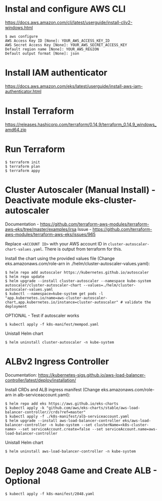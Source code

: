 # Instal and configure AWS CLI

https://docs.aws.amazon.com/cli/latest/userguide/install-cliv2-windows.html

```shell
$ aws configure
AWS Access Key ID [None]: YOUR_AWS_ACCESS_KEY_ID
AWS Secret Access Key [None]: YOUR_AWS_SECRET_ACCESS_KEY
Default region name [None]: YOUR_AWS_REGION
Default output format [None]: json
```

# Install IAM authenticator

https://docs.aws.amazon.com/eks/latest/userguide/install-aws-iam-authenticator.html


# Install Terraform

https://releases.hashicorp.com/terraform/0.14.9/terraform_0.14.9_windows_amd64.zip


# Run Terraform

```shell
$ terraform init
$ terraform plan
$ terraform appy
```

# Cluster Autoscaler (Manual Install) - Deactivate module eks-cluster-autoscaler

Documentation - https://github.com/terraform-aws-modules/terraform-aws-eks/tree/master/examples/irsa
Issue - https://github.com/terraform-aws-modules/terraform-aws-eks/issues/965

Replace `<ACCOUNT ID>` with your AWS account ID in `cluster-autoscaler-chart-values.yaml`. There is output from terraform for this.

Install the chart using the provided values file (Change eks.amazonaws.com/role-arn in ./helm/cluster-autoscaler-values.yaml):

```shell
$ helm repo add autoscaler https://kubernetes.github.io/autoscaler
$ helm repo update
$ helm upgrade --install cluster-autoscaler --namespace kube-system autoscaler/cluster-autoscaler-chart --values=./helm/cluster-autoscaler-values.yaml
$ kubectl --namespace=kube-system get pods -l "app.kubernetes.io/name=aws-cluster-autoscaler-chart,app.kubernetes.io/instance=cluster-autoscaler" # validate the deployment
```
 
OPTIONAL - Test if autoscaler works

```shell
$ kubectl apply -f k8s-manifest/mempod.yaml
```

Unistall Helm chart

```shell
$ helm uninstall cluster-autoscaler -n kube-system
```

# ALBv2 Ingress Controller

Documentation: https://kubernetes-sigs.github.io/aws-load-balancer-controller/latest/deploy/installation/

Install CRDs and ALB ingress manifest (Change eks.amazonaws.com/role-arn in alb-serviceaccount.yaml):

```shell
$ helm repo add eks https://aws.github.io/eks-charts
$ kubectl apply -k "github.com/aws/eks-charts/stable/aws-load-balancer-controller//crds?ref=master"
$ kubectl apply -f ./k8s-manifest/alb-serviceaccount.yaml
$ helm upgrade --install aws-load-balancer-controller eks/aws-load-balancer-controller -n kube-system --set clusterName=<k8s-cluster-name> --set serviceAccount.create=false --set serviceAccount.name=aws-load-balancer-controller
```

Unistall Helm chart

```shell
$ helm uninstall aws-load-balancer-controller -n kube-system
```

# Deploy 2048 Game and Create ALB - Optional

```shell
$ kubectl apply -f k8s-manifest/2048.yaml
```